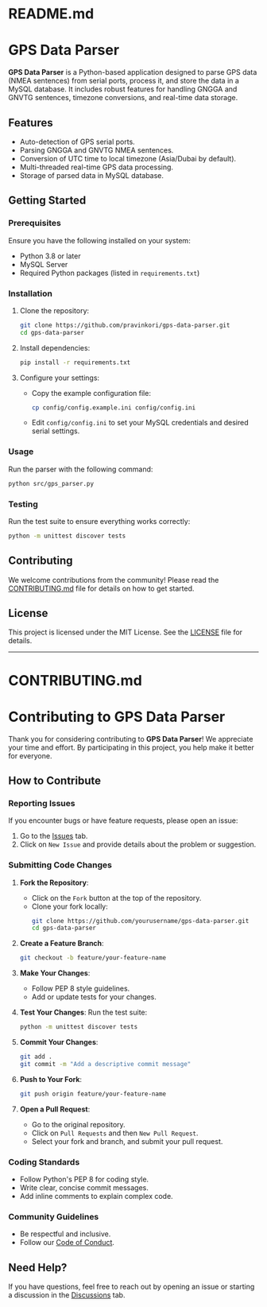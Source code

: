 # README.md

# GPS Data Parser

**GPS Data Parser** is a Python-based application designed to parse GPS data (NMEA sentences) from serial ports, process it, and store the data in a MySQL database. It includes robust features for handling GNGGA and GNVTG sentences, timezone conversions, and real-time data storage.

## Features
- Auto-detection of GPS serial ports.
- Parsing GNGGA and GNVTG NMEA sentences.
- Conversion of UTC time to local timezone (Asia/Dubai by default).
- Multi-threaded real-time GPS data processing.
- Storage of parsed data in MySQL database.

## Getting Started

### Prerequisites
Ensure you have the following installed on your system:
- Python 3.8 or later
- MySQL Server
- Required Python packages (listed in `requirements.txt`)

### Installation
1. Clone the repository:
   ```bash
   git clone https://github.com/pravinkori/gps-data-parser.git
   cd gps-data-parser
   ```

2. Install dependencies:
   ```bash
   pip install -r requirements.txt
   ```

3. Configure your settings:
   - Copy the example configuration file:
     ```bash
     cp config/config.example.ini config/config.ini
     ```
   - Edit `config/config.ini` to set your MySQL credentials and desired serial settings.

### Usage
Run the parser with the following command:
```bash
python src/gps_parser.py
```

### Testing
Run the test suite to ensure everything works correctly:
```bash
python -m unittest discover tests
```

## Contributing
We welcome contributions from the community! Please read the [CONTRIBUTING.md](CONTRIBUTING.md) file for details on how to get started.

## License
This project is licensed under the MIT License. See the [LICENSE](LICENSE) file for details.

---

# CONTRIBUTING.md

# Contributing to GPS Data Parser

Thank you for considering contributing to **GPS Data Parser**! We appreciate your time and effort. By participating in this project, you help make it better for everyone.

## How to Contribute

### Reporting Issues
If you encounter bugs or have feature requests, please open an issue:
1. Go to the [Issues](https://github.com/yourusername/gps-data-parser/issues) tab.
2. Click on `New Issue` and provide details about the problem or suggestion.

### Submitting Code Changes
1. **Fork the Repository**:
   - Click on the `Fork` button at the top of the repository.
   - Clone your fork locally:
     ```bash
     git clone https://github.com/yourusername/gps-data-parser.git
     cd gps-data-parser
     ```

2. **Create a Feature Branch**:
   ```bash
   git checkout -b feature/your-feature-name
   ```

3. **Make Your Changes**:
   - Follow PEP 8 style guidelines.
   - Add or update tests for your changes.

4. **Test Your Changes**:
   Run the test suite:
   ```bash
   python -m unittest discover tests
   ```

5. **Commit Your Changes**:
   ```bash
   git add .
   git commit -m "Add a descriptive commit message"
   ```

6. **Push to Your Fork**:
   ```bash
   git push origin feature/your-feature-name
   ```

7. **Open a Pull Request**:
   - Go to the original repository.
   - Click on `Pull Requests` and then `New Pull Request`.
   - Select your fork and branch, and submit your pull request.

### Coding Standards
- Follow Python's PEP 8 for coding style.
- Write clear, concise commit messages.
- Add inline comments to explain complex code.

### Community Guidelines
- Be respectful and inclusive.
- Follow our [Code of Conduct](CODE_OF_CONDUCT.md).

## Need Help?
If you have questions, feel free to reach out by opening an issue or starting a discussion in the [Discussions](https://github.com/yourusername/gps-data-parser/discussions) tab.

